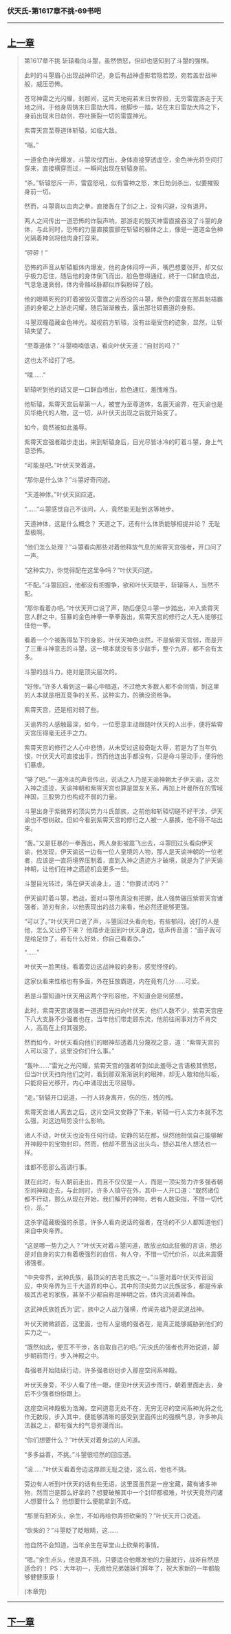 ### 伏天氏-第1617章不挑-69书吧

--------
[上一章](./c3a9e370ba7fee0e3bef7684fea02e9b.md)
--------


>
>
>
>第1617章不挑
>斩辕看向斗曌，虽然愤怒，但却也感知到了斗曌的强横。
>
>此时的斗曌眉心出现战神印记，身后有战神虚影若隐若现，宛若盖世战神般，威压恐怖。
>
>苍穹神雷之光闪耀，刹那间，这片天地宛若末日世界般，无穷雷霆游走于天地之间，于他身周铸末日雷劫大阵，他脚步一踏，站在末日雷劫大阵之下，身前出现末日劫剑，吞吐撕裂一切的雷霆神光。
>
>紫霄天宫至尊道体斩辕，如临大敌。
>
>“嗡。”
>
>一道金色神光爆发，斗曌攻伐而出，身体直接穿透虚空，金色神光将空间打穿来，直接横穿而过，一瞬间出现在斩辕身前。
>
>“杀。”斩辕怒斥一声，雷霆怒吼，似有雷神之怒，末日劫剑杀出，似要摧毁身前一切。
>
>然而，斗曌竟以血肉之拳，直接轰在了剑之上，没有闪避，没有退开。
>
>两人之间传出一道恐怖的炸裂声响，那游走的毁灭神雷直接吞没了斗曌的身体，与此同时，恐怖的力量直接震颤在斩辕的躯体之上，像是一道道金色神光隔着神剑将他肉身打穿来。
>
>“砰砰！”
>
>恐怖的声音从斩辕躯体内爆发，他的身体闷哼一声，嘴巴想要张开，却又似乎极力忍住，随后他的身体倒飞而出，脸色憋得通红，终于一口鲜血喷出，气息急速衰弱，体内骨骼经脉都似炸裂粉碎了般。
>
>他的眼睛死死的盯着被毁灭雷霆之光吞没的斗曌，紫色的雷霆在那具魁梧霸道的身躯之上游走闪耀，随后渐渐散去，露出那壮硕霸道的身影。
>
>斗曌双瞳蕴藏金色神光，凝视前方斩辕，没有丝毫受伤的迹象，显然，让斩辕失望了。
>
>“至尊道体？”斗曌喃喃低语，看向叶伏天道：“自封的吗？”
>
>这也太不经打了吧。
>
>“噗……”
>
>斩辕听到他的话又是一口鲜血喷出，脸色通红，羞愧难当。
>
>他斩辕，紫霄天宫后辈第一人，被誉为至尊道体，名震天谕界，在天谕也是风华绝代的人物，这一切，从叶伏天出现之后就开始变了。
>
>如今，竟然被如此羞辱。
>
>紫霄天宫强者踏步走出，来到斩辕身后，目光尽皆冰冷的盯着斗曌，身上气息恐怖。
>
>“可能是吧。”叶伏天笑着道。
>
>“那你是什么体？”斗曌好奇问道。
>
>“天道神体。”叶伏天回应道。
>
>“……”斗曌感觉自己不该问，人，竟然能无耻到这等地步。
>
>天道神体，这是什么概念？
>天道之下，还有什么体质能够相提并论？
>无耻至极啊。
>
>“他们怎么处理？”斗曌看向那些对着他释放气息的紫霄天宫强者，开口问了一声。
>
>“这种实力，你觉得配在这里争吗？”叶伏天问道。
>
>“不配。”斗曌回应，他都没有把握争，欲和叶伏天联手，斩辕等人，当然不配。
>
>“那你看着办吧。”叶伏天开口说了声，随后便见斗曌一步踏出，冲入紫霄天宫人群之中，狂暴的金色神拳一拳拳轰出，紫霄天宫的修行之人无人能够扛住他一拳。
>
>看着一个个被轰得坠下的身影，叶伏天神色淡然，不是紫霄天宫弱，而是开了三重斗神意志的斗曌，这一境本就没有多少敌手，整个九界，都不会有太多。
>
>斗曌的战斗力，绝对是顶尖层次的。
>
>“好惨。”许多人看到这一幕心中暗道，不过绝大多数人都不会同情，到这里的人本就是相互竞争的关系，这种实力，的确没资格争。
>
>紫霄天宫，还是相对弱了些。
>
>天谕界的人感触最深，如今，一位愿意主动跟随叶伏天的人出手，便将紫霄天宫压得毫无还手之力。
>
>紫霄天宫的修行之人心中悲愤，从未受过这般奇耻大辱，若是为了当年仇恨，叶伏天大可直接出手，然而他连出手都没有，只是命斗曌动手，便将他们暴虐。
>
>“够了吧。”一道冷淡的声音传出，说话之人乃是天谕神朝太子伊天谕，这次入神之遗迹，天谕神朝和紫霄天宫也算是盟友关系，再加上叶曼所在的雪域神国，三股势力也构成不弱的力量。
>
>斗曌出身于紫微界的顶尖势力斗氏部族，之前他和斩辕切磋不好干涉，伊天谕也不想树敌，但如今看到紫霄天宫的修行之人被一人暴揍，他不得不站出来。
>
>“轰。”又是狂暴的一拳轰出，两人身影被震飞出去，斗曌回过头看向伊天谕，他发现，伊天谕这一边有一位人皇境的人物，那人是天谕神朝的一位老者，应该是一直将境界压制着，直到入神之遗迹方才破境，就是为了护天谕神朝，让他们在神之遗迹机会更多一些。
>
>斗曌目光转过，落在伊天谕身上，道：“你要试试吗？”
>
>伊天谕盯着斗曌，若战，面对斗曌他真没有把握，此人强势碾压紫霄天宫诸强者，游刃有余，以他表现出的战力来看，他必然还能够更强。
>
>“可以了。”叶伏天开口说了声，斗曌回过头看向他，有些郁闷，说打的人是他，怎么又让停下来？
>他踏步走回到叶伏天身边，低声传音道：“面子我可是给足你了，若有什么好处，你自己看着办。”
>
>“……”
>
>叶伏天一脸黑线，看着旁边这战神般的身影，感觉怪怪的。
>
>这家伙看来性格也有多面，外在狂放霸道，内在竟有几分……可爱。
>
>若是斗曌知道叶伏天用这两个字形容他，不知道会是何感想。
>
>此时，紫霄天宫诸强者一道道目光扫向叶伏天，他们人数不少，紫霄天宫座下八大支脉不少强者也在，当年他们带走顾东流，他前往闹事对方不肯交人，高高在上何其强势。
>
>然而如今，叶伏天看向他们的眼神却透着几分蔑视之意，道：“紫霄天宫的人可以滚了，这里没你们什么事。”
>
>“轰咔……”雷光之光闪耀，紫霄天宫的强者听到如此羞辱之言语极其愤怒，但当叶伏天扫向他们之时，看到那双渐渐锐利的眼神，却无人敢和他叫板，只能将目光移开，内心中涌现出无尽屈辱。
>
>“走。”斩辕开口说道，一行人转身离开，伤的伤，残的残。
>
>紫霄天宫诸人离去之后，这片空间又安静了下来，斩辕一行人实力本就不怎么强，对这边局势没什么影响。
>
>诸人不动，叶伏天也没有任何行动，安静的站在那，纵然他相信自己能够解开神殿中的宝物封印，然而，他却不愿当这出头鸟，想必其他人想法也一样。
>
>谁都不愿那么高调行事。
>
>就在此时，有人朝前走出，而且不仅仅是一人，而是一顶尖势力许多强者朝空间神殿走去，与此同时，许多人镇守在外，其中一人开口道：“既然诸位都不行动，那么从现在开始，我们解开的神物，若有人敢染指，不惜一切代价，杀。”
>
>这杀字蕴藏极强的杀意，许多人看向说话的强者，在场的不少人都知道他们来自中央帝界。
>
>“这是哪一势力之人？”叶伏天对着斗曌问道，敢放出如此狂傲的言语，想必是对自身的实力有着极强烈的自信，有人夺，不惜一切代价杀，以此来震慑诸强者。
>
>“中央帝界，武神氏族，最顶尖的古老氏族之一。”斗曌对着叶伏天传音回应，中央帝界为三千大道界的中心，其中的顶尖势力以氏族居多，都是传承极其古老的家族，甚至不少都自称是神明之后，体内流淌着神血。
>
>这武神氏族姓氏为‘武’，族中之人战力强横，传闻先祖乃是武道战神。
>
>叶伏天微微颔首，这里面，也有人皇境的强者在，是真正能够威胁到他们的实力之一。
>
>“既然如此，便互不干涉，各自取自己的吧。”元泱氏的强者也开始说道，脚步朝前而行，步入神殿之中。
>
>各强者开始陆续行动，许多强者纷纷步入那座空间系神殿。
>
>叶伏天身旁，不少人看了他一眼，便见叶伏天迈步而行，朝着里面走去，身后不少强者纷纷跟上。
>
>这座空间神殿极为浩瀚，空间道意无处不在，无穷无尽的空间系神光将之化作无数段，步入其中，便能够清晰的感受到里面传出的强横气息，许多神兵法器之上，都有强大的气息弥漫而出。
>
>“你们想要什么？”叶伏天对着身边的人问道。
>
>“多多益善，不挑。”斗曌很坦然的回应道。
>
>“滚……”叶伏天看着旁边这厚颜无耻之徒，这么说，他也不挑。
>
>旁边有人听到叶伏天的话有些无语，这里面虽然是一座宝藏，藏有诸多神物，然而岂是那么好拿的？想要破解其中一个封印都极难，叶伏天竟然问诸人想要什么？
>他想要什么便能拿到不成。
>
>“那里有把斧头，余生，不如再给你弄把砍柴的？”叶伏天开口说道。
>
>“砍柴的？”斗曌眨了眨眼睛，这……
>
>他自然不会知道，当年余生在草堂山上砍柴的事情。
>
>“嗯。”余生点头，他是真不挑，只要适合他爆发他的力量就行，战斧自然是适合的！
>PS：大年初一，无痕给兄弟姐妹们拜年了，祝大家新的一年都能够健健康康！
>
>(本章完)
>
>

--------
[下一章](./078f0a3dd41a3dde8caebdcbfbb614c6.md)
--------
